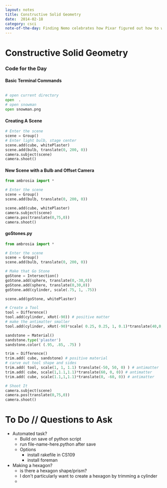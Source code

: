 ```yaml
---
layout: notes
title: Constructive Solid Geometry
date:  2014-02-18
category: csci
note-of-the-day: Finding Nemo celebrates how Pixar figured out how to work with water.
---
```


# Constructive Solid Geometry

### Code for the Day

#### Basic Terminal Commands
```python

# open current directory
open  . 
# open snowman
open snowman.png

```

#### Creating A Scene
```python
# Enter the scene
scene = Group()
# Enter light bulb, stage center
scene.add(cube, whitePlaster)
scene.add(bulb, translate(0, 200, 0))
camera.subject(scene)
camera.shoot()

```

#### New Scene with a Bulb and Offset Camera
```python
from ambrosia import *

# Enter the scene
scene = Group()
scene.add(bulb, translate(0, 200, 0))

scene.add(cube, whitePlaster)
camera.subject(scene)
camera.pos(translate(0,75,0))
camera.shoot()

```

#### goStones.py
```python
from ambrosia import *

# Enter the scene
scene = Group()
scene.add(bulb, translate(0, 200, 0))

# Make that Go Stone
goStone = Intersection()
goStone.add(sphere, translate(0,-30,0))
goStone.add(sphere, translate(0,30,0))
goStone.add(cylinder, scale(.75, 1, .75))

scene.add(goStone, whitePlaster)

# Create a Tool
tool = Difference()
tool.add(cylinder, xRot(-90)) # positive matter
# make the antimatter smaller
tool.add(cylinder, xRot(-90)*scale( 0.25, 0.25, 1, 0.1)*translate(40,0,0)*zRot(-45)) # antimatter

sandstone = Material()
sandstone.type('plaster')
sandstone.color( (.95, .85, .75) )

trim = Difference()
trim.add( cube, sandstone) # positive material
# carve out tool shape and sides
trim.add( tool, scale(1, 1, 1.1) translate(-50, 50, 0) ) # antimatter
trim.add( cube, scale(1,1.1,1.1)*translate(60, 0, 0)) # antimatter
trim.add( cube, scale(1.1,1,1.1)*translate(0, -60, 0)) # antimatter

# Shoot It
camera.subject(scene)
camera.pos(translate(0,75,0))
camera.shoot()

```


# To Do // Questions to Ask

* Automated task?
    * Build on save of python script
    * run file-name-here.python after save
    * Options
        * install rakefile in CS109
        * install foreman
* Making a hexagon?
    * is there a hexagon shape/prism?
    * I don't particularly want to create a hexagon by trimming a cylinder
    * 
